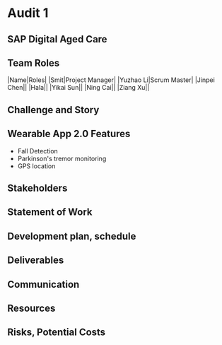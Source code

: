 # Audit 1

## SAP Digital Aged Care

## Team Roles
|Name|Roles|
|Smit|Project Manager|
|Yuzhao Li|Scrum Master|
|Jinpei Chen||
|Hala||
|Yikai Sun||
|Ning Cai||
|Ziang Xu||

## Challenge and Story

## Wearable App 2.0 Features
* Fall Detection
* Parkinson's tremor monitoring
* GPS location

## Stakeholders

## Statement of Work

## Development plan, schedule

## Deliverables

## Communication

## Resources

## Risks, Potential Costs
